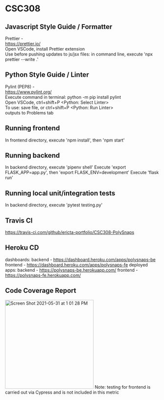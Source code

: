 # CSC308

## Javascript Style Guide / Formatter
Prettier -  
https://prettier.io/  
Open VSCode, install Prettier extension  
Use before pushing updates to js/jsx files: in command line, execute 'npx prettier --write .'

## Python Style Guide / Linter 
Pylint (PEP8) -  
https://www.pylint.org/  
Execute command in terminal: python -m pip install pylint  
Open VSCode, ctrl+shift+P <Python: Select Linter>  
To use: save file, or ctrl+shift+P <Python: Run Linter>  
        outputs to Problems tab
        
## Running frontend
In frontend directory, execute 'npm install', then 'npm start'

## Running backend 
In backend directory, execute 'pipenv shell'
Execute 'export FLASK_APP=app.py', then 'export FLASK_ENV=development'
Execute 'flask run'

## Running local unit/integration tests 
In backend directory, execute 'pytest testing.py'

## Travis CI 
https://travis-ci.com/github/ericta-portfolio/CSC308-PolySnaps 

## Heroku CD 
dashboards: 
backend - https://dashboard.heroku.com/apps/polysnaps-be
frontend - https://dashboard.heroku.com/apps/polysnaps-fe
deployed apps:
backend - https://polysnaps-be.herokuapp.com/
frontend - https://polysnaps-fe.herokuapp.com/

## Code Coverage Report 

<img width="289" alt="Screen Shot 2021-05-31 at 1 01 28 PM" src="https://user-images.githubusercontent.com/67278790/120242027-d4cadb80-c218-11eb-95ba-1b3177431465.png">
Note: testing for frontend is carried out via Cypress and is not included in this metric
